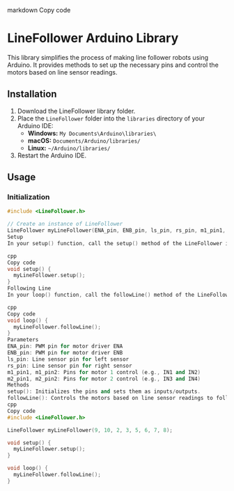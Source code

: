 markdown
Copy code
# LineFollower Arduino Library

This library simplifies the process of making line follower robots using Arduino. It provides methods to set up the necessary pins and control the motors based on line sensor readings.

## Installation

1. Download the LineFollower library folder.
2. Place the `LineFollower` folder into the `libraries` directory of your Arduino IDE:
   - **Windows:** `My Documents\Arduino\libraries\`
   - **macOS:** `Documents/Arduino/libraries/`
   - **Linux:** `~/Arduino/libraries/`
3. Restart the Arduino IDE.

## Usage

### Initialization

```cpp
#include <LineFollower.h>

// Create an instance of LineFollower
LineFollower myLineFollower(ENA_pin, ENB_pin, ls_pin, rs_pin, m1_pin1, m1_pin2, m2_pin1, m2_pin2);
Setup
In your setup() function, call the setup() method of the LineFollower instance.

cpp
Copy code
void setup() {
  myLineFollower.setup();
}
Following Line
In your loop() function, call the followLine() method of the LineFollower instance.

cpp
Copy code
void loop() {
  myLineFollower.followLine();
}
Parameters
ENA_pin: PWM pin for motor driver ENA
ENB_pin: PWM pin for motor driver ENB
ls_pin: Line sensor pin for left sensor
rs_pin: Line sensor pin for right sensor
m1_pin1, m1_pin2: Pins for motor 1 control (e.g., IN1 and IN2)
m2_pin1, m2_pin2: Pins for motor 2 control (e.g., IN3 and IN4)
Methods
setup(): Initializes the pins and sets them as inputs/outputs.
followLine(): Controls the motors based on line sensor readings to follow the line.
cpp
Copy code
#include <LineFollower.h>

LineFollower myLineFollower(9, 10, 2, 3, 5, 6, 7, 8);

void setup() {
  myLineFollower.setup();
}

void loop() {
  myLineFollower.followLine();
}

